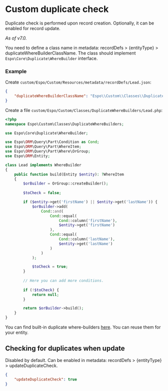 # Custom duplicate check

Duplicate check is performed upon record creation. Optionally, it can be enabled for record update.

*As of v7.0.*

You need to define a class name in metadata: recordDefs > {entityType} > duplicateWhereBuilderClassName. The class should implement `Espo\Core\Duplicate\WhereBuilder` interface.

### Example

Create `custom/Espo/Custom/Resources/metadata/recordDefs/Lead.json`:

```json
{
    "duplicateWhereBuilderClassName": "Espo\\Custom\\Classes\\DuplicateWhereBuilders\\Lead"
}
```

Create a file `custom/Espo/Custom/Classes/DuplicateWhereBuilders/Lead.php`:

```php
<?php
namespace Espo\Custom\Classes\DuplicateWhereBuilders;

use Espo\Core\Duplicate\WhereBuilder;

use Espo\ORM\Query\Part\Condition as Cond;
use Espo\ORM\Query\Part\WhereItem;
use Espo\ORM\Query\Part\Where\OrGroup;
use Espo\ORM\Entity;

class Lead implements WhereBuilder
{
    public function build(Entity $entity): ?WhereItem
    {
        $orBuilder = OrGroup::createBuilder();
        
        $toCheck = false;

        if ($entity->get('firstName') || $entity->get('lastName')) {
            $orBuilder->add(
                Cond::and(
                    Cond::equal(
                        Cond::column('firstName'),
                        $entity->get('firstName')
                    ),
                    Cond::equal(
                        Cond::column('lastName'),
                        $entity->get('lastName')
                    )
                )
            );

            $toCheck = true;
        }
        
        // Here you can add more conditions.
        
        if (!$toCheck) {
            return null;
        }

        return $orBuilder->build();
    }
}
```

You can find built-in duplicate where-builders [here](https://github.com/espocrm/espocrm/tree/master/application/Espo/Classes/DuplicateWhereBuilders). You can reuse them for your entity.

## Checking for duplicates when update

Disabled by default. Can be enabled in metadata: recordDefs > {entityType} > updateDuplicateCheck.

```json
{
    "updateDuplicateCheck": true
}
```
